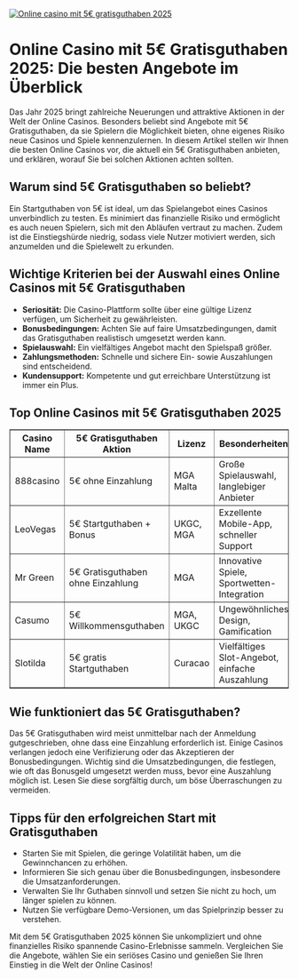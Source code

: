 [![Online casino mit 5€ gratisguthaben 2025](https://123-caf.pages.dev/gitsignup.png)](https://vrmoo.ru/Bt82HjjY)

<h1>Online Casino mit 5€ Gratisguthaben 2025: Die besten Angebote im Überblick</h1>  <p>Das Jahr 2025 bringt zahlreiche Neuerungen und attraktive Aktionen in der Welt der Online Casinos. Besonders beliebt sind Angebote mit 5€ Gratisguthaben, da sie Spielern die Möglichkeit bieten, ohne eigenes Risiko neue Casinos und Spiele kennenzulernen. In diesem Artikel stellen wir Ihnen die besten Online Casinos vor, die aktuell ein 5€ Gratisguthaben anbieten, und erklären, worauf Sie bei solchen Aktionen achten sollten.</p>  <h2>Warum sind 5€ Gratisguthaben so beliebt?</h2>  <p>Ein Startguthaben von 5€ ist ideal, um das Spielangebot eines Casinos unverbindlich zu testen. Es minimiert das finanzielle Risiko und ermöglicht es auch neuen Spielern, sich mit den Abläufen vertraut zu machen. Zudem ist die Einstiegshürde niedrig, sodass viele Nutzer motiviert werden, sich anzumelden und die Spielewelt zu erkunden.</p>  <h2>Wichtige Kriterien bei der Auswahl eines Online Casinos mit 5€ Gratisguthaben</h2>  <ul>   <li><strong>Seriosität:</strong> Die Casino-Plattform sollte über eine gültige Lizenz verfügen, um Sicherheit zu gewährleisten.</li>   <li><strong>Bonusbedingungen:</strong> Achten Sie auf faire Umsatzbedingungen, damit das Gratisguthaben realistisch umgesetzt werden kann.</li>   <li><strong>Spielauswahl:</strong> Ein vielfältiges Angebot macht den Spielspaß größer.</li>   <li><strong>Zahlungsmethoden:</strong> Schnelle und sichere Ein- sowie Auszahlungen sind entscheidend.</li>   <li><strong>Kundensupport:</strong> Kompetente und gut erreichbare Unterstützung ist immer ein Plus.</li> </ul>  <h2>Top Online Casinos mit 5€ Gratisguthaben 2025</h2>  <table border="1" cellpadding="8" cellspacing="0" style="border-collapse: collapse; width: 100%;">   <thead>     <tr>       <th>Casino Name</th>       <th>5€ Gratisguthaben Aktion</th>       <th>Lizenz</th>       <th>Besonderheiten</th>     </tr>   </thead>   <tbody>     <tr>       <td>888casino</td>       <td>5€ ohne Einzahlung</td>       <td>MGA Malta</td>       <td>Große Spielauswahl, langlebiger Anbieter</td>     </tr>     <tr>       <td>LeoVegas</td>       <td>5€ Startguthaben + Bonus</td>       <td>UKGC, MGA</td>       <td>Exzellente Mobile-App, schneller Support</td>     </tr>     <tr>       <td>Mr Green</td>       <td>5€ Gratisguthaben ohne Einzahlung</td>       <td>MGA</td>       <td>Innovative Spiele, Sportwetten-Integration</td>     </tr>     <tr>       <td>Casumo</td>       <td>5€ Willkommensguthaben</td>       <td>MGA, UKGC</td>       <td>Ungewöhnliches Design, Gamification</td>     </tr>     <tr>       <td>Slotilda</td>       <td>5€ gratis Startguthaben</td>       <td>Curacao</td>       <td>Vielfältiges Slot-Angebot, einfache Auszahlung</td>     </tr>   </tbody> </table>  <h2>Wie funktioniert das 5€ Gratisguthaben?</h2>  <p>Das 5€ Gratisguthaben wird meist unmittelbar nach der Anmeldung gutgeschrieben, ohne dass eine Einzahlung erforderlich ist. Einige Casinos verlangen jedoch eine Verifizierung oder das Akzeptieren der Bonusbedingungen. Wichtig sind die Umsatzbedingungen, die festlegen, wie oft das Bonusgeld umgesetzt werden muss, bevor eine Auszahlung möglich ist. Lesen Sie diese sorgfältig durch, um böse Überraschungen zu vermeiden.</p>  <h2>Tipps für den erfolgreichen Start mit Gratisguthaben</h2>  <ul>   <li>Starten Sie mit Spielen, die geringe Volatilität haben, um die Gewinnchancen zu erhöhen.</li>   <li>Informieren Sie sich genau über die Bonusbedingungen, insbesondere die Umsatzanforderungen.</li>   <li>Verwalten Sie Ihr Guthaben sinnvoll und setzen Sie nicht zu hoch, um länger spielen zu können.</li>   <li>Nutzen Sie verfügbare Demo-Versionen, um das Spielprinzip besser zu verstehen.</li> </ul>  <p>Mit dem 5€ Gratisguthaben 2025 können Sie unkompliziert und ohne finanzielles Risiko spannende Casino-Erlebnisse sammeln. Vergleichen Sie die Angebote, wählen Sie ein seriöses Casino und genießen Sie Ihren Einstieg in die Welt der Online Casinos!</p>